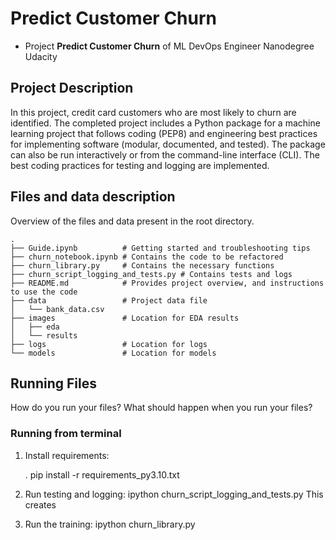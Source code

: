 # Predict Customer Churn

- Project **Predict Customer Churn** of ML DevOps Engineer Nanodegree Udacity

## Project Description
In this project, credit card customers who are most likely to churn are identified. The completed project includes a Python package for a machine learning project that follows coding (PEP8) and engineering best practices for implementing software (modular, documented, and tested). The package can also be run interactively or from the command-line interface (CLI). The best coding practices for testing and logging are implemented.

## Files and data description
Overview of the files and data present in the root directory. 

    .
    ├── Guide.ipynb          # Getting started and troubleshooting tips
    ├── churn_notebook.ipynb # Contains the code to be refactored
    ├── churn_library.py     # Contains the necessary functions
    ├── churn_script_logging_and_tests.py # Contains tests and logs
    ├── README.md            # Provides project overview, and instructions to use the code
    ├── data                 # Project data file
    │   └── bank_data.csv
    ├── images               # Location for EDA results
    │   ├── eda
    │   └── results
    ├── logs                 # Location for logs
    └── models               # Location for models

## Running Files
How do you run your files? What should happen when you run your files?

### Running from terminal
1. Install requirements: 
    
    .
    pip install -r requirements_py3.10.txt

2. Run testing and logging: ipython churn_script_logging_and_tests.py
This creates 
3. Run the training: ipython churn_library.py




